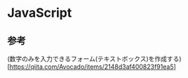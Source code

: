 # JavaScript

## 参考
(数字のみを入力できるフォーム(テキストボックス)を作成する)[https://qiita.com/Avocado/items/2148d3af400823f91ea5]
